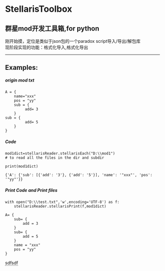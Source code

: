 <!--
 * @Author: Colin colin_1@sjtu.edu.cn
 * @Date: 2024-06-13 14:11:15
 * @LastEditors: Colin colin_1@sjtu.edu.cn
 * @LastEditTime: 2024-06-13 14:30:40
 * @FilePath: \StellarisToolbox\README.md
 * @Description: 这是默认设置,请设置`customMade`, 打开koroFileHeader查看配置 进行设置: https://github.com/OBKoro1/koro1FileHeader/wiki/%E9%85%8D%E7%BD%AE
-->
# StellarisToolbox
## 群星mod开发工具箱,for python  
  
刚开始摸，定位是类似于json包的一个paradox script导入/导出/解包库  
现阶段实现的功能：格式化导入,格式化导出  

----

## Examples:
##### origin mod txt
```
A = {
    name="xxx"
    pos = "yy"
    sub = {
         add= 3
    }
sub = {
         add= 5
    }
}

```
##### Code 
```
mod1dict=stellarisReader.stellarisEach("D:\\mod1") 
# to read all the files in the dir and subdir

print(mod1dict)
```
```
{'A': {'sub': [{'add': '3'}, {'add': '5'}], 'name': '"xxx"', 'pos': '"yy"'}}
```
##### Print Code and Print files
```
with open("D:\\test.txt",'w',encoding='UTF-8') as f:
    stellarisReader.stellarisPrint(f,mod1dict)
```
```
A= { 
	sub= { 
		add = 3
	}
	sub= { 
		add = 5
	}
	name = "xxx"
	pos = "yy"
}

```
<span title="A= { 
	sub= { 
		add = 3
	}
	sub= { 
		add = 5
	}
	name = xxx
	pos = yy
}" style="border-bottom:1px dotted">sdfsdf</span>